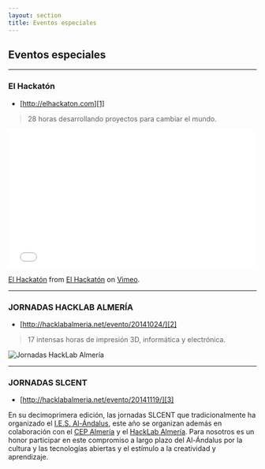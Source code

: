 ```yaml
---
layout: section
title: Eventos especiales
---
```


## Eventos especiales

---

### El Hackatón

* [http://elhackaton.com][1]

> 28 horas desarrollando proyectos para cambiar el mundo.

<iframe src="//player.vimeo.com/video/95124837" width="500" height="281" frameborder="0" webkitallowfullscreen mozallowfullscreen allowfullscreen></iframe> <p><a href="https://vimeo.com/95124837">El Hackatón</a> from <a href="https://vimeo.com/user28012656">El Hackatón</a> on <a href="https://vimeo.com">Vimeo</a>.</p>

---

### JORNADAS HACKLAB ALMERÍA

* [http://hacklabalmeria.net/evento/20141024/][2]

> 17 intensas horas de impresión 3D, informática y electrónica.

![Jornadas HackLab Almería](http://www.ideal.es/noticias/201410/28/media/75036363.jpg)

---

### JORNADAS SLCENT

* [http://hacklabalmeria.net/evento/20141119/][3]

En su decimoprimera edición, las  jornadas SLCENT que tradicionalmente ha
organizado el [I.E.S. Al-Ándalus][4], este año se organizan además en colaboración
con el [CEP Almería][5] y el [HackLab Almería][6]. Para nosotros es un honor participar
en este compromiso a largo plazo del Al-Ándalus por la cultura y las
tecnologías abiertas y el estímulo a la creatividad y aprendizaje.


[1]: http://elhackaton.com
[2]: http://hacklabalmeria.net/evento/20141024/
[3]: http://hacklabalmeria.net/evento/20141119/
[4]: http://www.iesalandalus.org
[5]: http://www.cepalmeria.org
[6]: http://hacklabalmeria.net